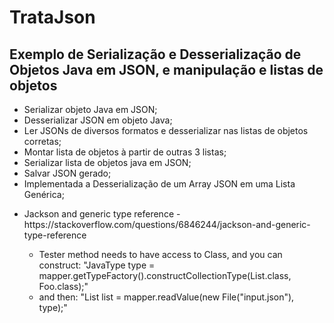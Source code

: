 # TrataJson
## Exemplo de Serialização e Desserialização de Objetos Java em JSON, e manipulação e listas de objetos
- Serializar objeto Java em JSON;
- Desserializar JSON em objeto Java;
- Ler JSONs de diversos formatos e desserializar nas listas de objetos corretas;
- Montar lista de objetos à partir de outras 3 listas;
- Serializar lista de objetos java em JSON;
- Salvar JSON gerado;
- Implementada a Desserialização de um Array JSON em uma Lista Genérica;
<ul>
	<li>Jackson and generic type reference - https://stackoverflow.com/questions/6846244/jackson-and-generic-type-reference</li>
	<ul>
		<li>Tester method needs to have access to Class, and you can construct: "JavaType type = mapper.getTypeFactory().constructCollectionType(List.class, Foo.class);"</li>
		<li>and then: "List<Foo> list = mapper.readValue(new File("input.json"), type);"</li>
	</ul>
</li>
</ul>
